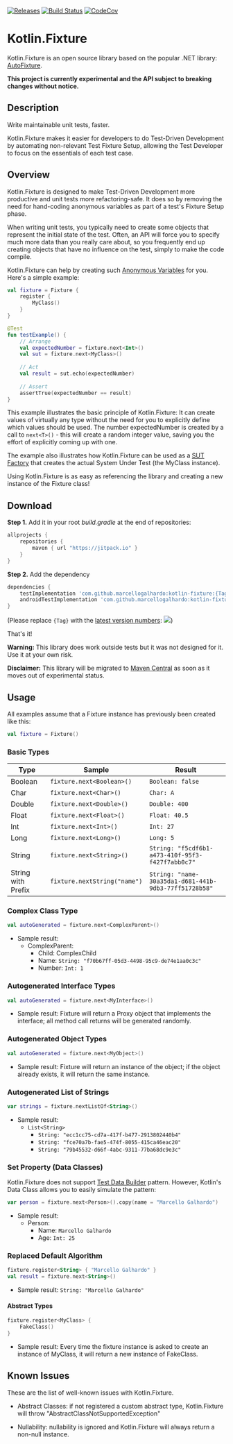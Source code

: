 [![Releases](https://img.shields.io/github/v/release/marcellogalhardo/kotlin-fixture?include_prereleases)](https://github.com/marcellogalhardo/kotlin-fixture/releases) [![Build Status](https://travis-ci.org/marcellogalhardo/kotlin-fixture.svg?branch=master)](https://travis-ci.org/marcellogalhardo/kotlin-fixture) [![CodeCov](https://codecov.io/gh/marcellogalhardo/kotlin-fixture/branch/master/graph/badge.svg)](https://codecov.io/gh/marcellogalhardo/kotlin-fixture)

# Kotlin.Fixture

Kotlin.Fixture is an open source library based on the popular .NET library: [AutoFixture](https://github.com/AutoFixture/AutoFixture).

**This project is currently experimental and the API subject to breaking changes without notice.**

## Description

Write maintainable unit tests, faster.

Kotlin.Fixture makes it easier for developers to do Test-Driven Development by automating non-relevant Test Fixture Setup, allowing the Test Developer to focus on the essentials of each test case.

## Overview

Kotlin.Fixture is designed to make Test-Driven Development more productive and unit tests more refactoring-safe. It does so by removing the need for hand-coding anonymous variables as part of a test's Fixture Setup phase. 

When writing unit tests, you typically need to create some objects that represent the initial state of the test. Often, an API will force you to specify much more data than you really care about, so you frequently end up creating objects that have no influence on the test, simply to make the code compile.

Kotlin.Fixture can help by creating such [Anonymous Variables](http://blogs.msdn.com/ploeh/archive/2008/11/17/anonymous-variables.aspx) for you. Here's a simple example:

```kotlin
val fixture = Fixture {
    register {
        MyClass()
    }
}

@Test
fun testExample() {
    // Arrange
    val expectedNumber = fixture.next<Int>()
    val sut = fixture.next<MyClass>()
    
    // Act
    val result = sut.echo(expectedNumber)
    
    // Assert
    assertTrue(expectedNumber == result)
}
```

This example illustrates the basic principle of Kotlin.Fixture: It can create values of virtually any type without the need for you to explicitly define which values should be used. The number expectedNumber is created by a call to `next<T>()` - this will create a random integer value, saving you the effort of explicitly coming up with one.

The example also illustrates how Kotlin.Fixture can be used as a [SUT Factory](http://blog.ploeh.dk/2009/02/13/SUTFactory.aspx) that creates the actual System Under Test (the MyClass instance).

Using Kotlin.Fixture is as easy as referencing the library and creating a new instance of the Fixture class!

## Download

**Step 1.** Add it in your root *build.gradle* at the end of repositories:
```gradle
allprojects {
	repositories {
		maven { url "https://jitpack.io" }
	}
}
```
**Step 2.** Add the dependency
```gradle
dependencies {
	testImplementation 'com.github.marcellogalhardo:kotlin-fixture:{Tag}'
	androidTestImplementation 'com.github.marcellogalhardo:kotlin-fixture:{Tag}'
}
```
(Please replace `{Tag}` with the [latest version numbers](https://github.com/marcellogalhardo/kotlin-fixture/releases): [![](https://jitpack.io/v/marcellogalhardo/kotlin-fixture.svg)](https://jitpack.io/#marcellogalhardo/kotlin-fixture))

That's it!

**Warning:** This library does work outside tests but it was not designed for it. Use it at your own risk.

**Disclaimer:** This library will be migrated to [Maven Central](https://search.maven.org/) as soon as it moves out of experimental status.

## Usage

All examples assume that a Fixture instance has previously been created like this:
```kotlin
val fixture = Fixture()
```

### Basic Types

| Type               | Sample                           | Result                                                |
|--------------------|----------------------------------|-------------------------------------------------------|
| Boolean            | `fixture.next<Boolean>()`        | `Boolean: false`                                      |
| Char               | `fixture.next<Char>()`           | `Char: A`                                             |
| Double             | `fixture.next<Double>()`         | `Double: 400`                                         |
| Float              | `fixture.next<Float>()`          | `Float: 40.5`                                         |
| Int                | `fixture.next<Int>()`            | `Int: 27`                                             |
| Long               | `fixture.next<Long>()`           | `Long: 5`                                             |
| String             | `fixture.next<String>()`         | `String: "f5cdf6b1-a473-410f-95f3-f427f7abb0c7"`      |
| String with Prefix | `fixture.nextString("name")`     | `String: "name-30a35da1-d681-441b-9db3-77ff51728b58"` |

### Complex Class Type

```kotlin
val autoGenerated = fixture.next<ComplexParent>()
```
- Sample result: 
  - ComplexParent:
    - Child: ComplexChild
    - Name: `String: "f70b67ff-05d3-4498-95c9-de74e1aa0c3c"`
    - Number: `Int: 1`

### Autogenerated Interface Types
```kotlin
val autoGenerated = fixture.next<MyInterface>()
```
- Sample result: Fixture will return a Proxy object that implements the interface; all method call returns will be generated randomly.

### Autogenerated Object Types
```kotlin
val autoGenerated = fixture.next<MyObject>()
```
- Sample result: Fixture will return an instance of the object; if the object already exists, it will return the same instance.

### Autogenerated List of Strings
```kotlin
var strings = fixture.nextListOf<String>()
```
- Sample result: 
  - `List<String>`
    - `String: "ecc1cc75-cd7a-417f-b477-2913802440b4"`
    - `String: "fce70a7b-fae5-474f-8055-415ca46eac20"`
    - `String: "79b45532-d66f-4abc-9311-77ba68dc9e3c"`
    
### Set Property (Data Classes)

Kotlin.Fixture does not support [Test Data Builder](http://www.natpryce.com/articles/000714.html) pattern.
However, Kotlin's Data Class allows you to easily simulate the pattern:
```kotlin
var person = fixture.next<Person>().copy(name = "Marcello Galhardo")
```
- Sample result: 
  - Person:
    - Name: `Marcello Galhardo`
    - Age: `Int: 25`

### Replaced Default Algorithm

```kotlin
fixture.register<String> { "Marcello Galhardo" }
val result = fixture.next<String>()
```
- Sample result: `String: "Marcello Galhardo"`


#### Abstract Types

```kotlin
fixture.register<MyClass> {
    FakeClass()
}
```
- Sample result: Every time the fixture instance is asked to create an instance of MyClass, it will return a new instance of FakeClass.


## Known Issues

These are the list of well-known issues with Kotlin.Fixture.

- Abstract Classes: if not registered a custom abstract type, Kotlin.Fixture will throw "AbstractClassNotSupportedException"

- Nullability: nullability is ignored and Kotlin.Fixture will always return a non-null instance.
